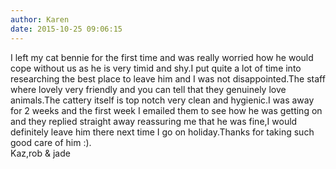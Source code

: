```yaml
---
author: Karen
date: 2015-10-25 09:06:15
---
```

I left my cat bennie for the first time and was really worried how he would cope without us as he is very timid and shy.I put quite a lot of time into researching the best place to leave him and I was not disappointed.The staff where lovely very friendly and you can tell that they genuinely love animals.The cattery itself is top notch very clean and hygienic.I was away for 2 weeks and the first week I emailed them to see how he was getting on and they replied straight away reassuring me that he was fine,I would definitely leave him there next time I go on holiday.Thanks for taking such good care of him :).                                               
Kaz,rob &amp; jade

